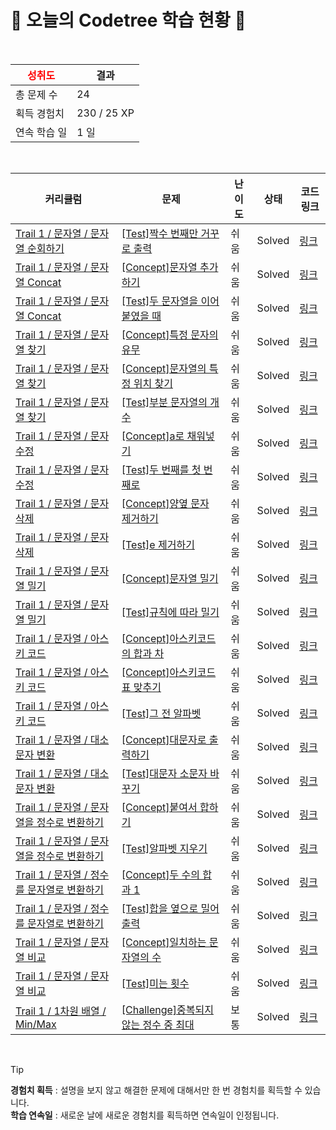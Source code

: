 # 🌲 오늘의 Codetree 학습 현황 🌲

<br />

| <span style="color:red;display:block;text-align:center;"> **성취도**</span> | 결과 |
|---|---|
| 총 문제 수 | 24 |
| 획득 경험치 | 230 / 25 XP |
| 연속 학습 일 | 1 일 |

<br />

|커리큘럼|문제|난이도|상태|코드 링크|
|---|---|---|---|---|
|[Trail 1 / 문자열 / 문자열 순회하기](https://www.codetree.ai/trail-info/novice-low/)|[[Test]짝수 번째만 거꾸로 출력](https://www.codetree.ai/trails/complete/curated-cards/test-print-only-even-numbers-backwards/)|쉬움|Solved|[링크](https://github.com/ChoiAYoung0/codetree-TILs/blob/main/250120/%EC%A7%9D%EC%88%98%20%EB%B2%88%EC%A7%B8%EB%A7%8C%20%EA%B1%B0%EA%BE%B8%EB%A1%9C%20%EC%B6%9C%EB%A0%A5/print-only-even-numbers-backwards.c)|
|[Trail 1 / 문자열 / 문자열 Concat](https://www.codetree.ai/trail-info/novice-low/)|[[Concept]문자열 추가하기](https://www.codetree.ai/trails/complete/curated-cards/intro-add-spring/)|쉬움|Solved|[링크](https://github.com/ChoiAYoung0/codetree-TILs/blob/main/250120/%EB%AC%B8%EC%9E%90%EC%97%B4%20%EC%B6%94%EA%B0%80%ED%95%98%EA%B8%B0/add-spring.c)|
|[Trail 1 / 문자열 / 문자열 Concat](https://www.codetree.ai/trail-info/novice-low/)|[[Test]두 문자열을 이어붙였을 때](https://www.codetree.ai/trails/complete/curated-cards/test-when-two-strings-are-concatenated/)|쉬움|Solved|[링크](https://github.com/ChoiAYoung0/codetree-TILs/blob/main/250120/%EB%91%90%20%EB%AC%B8%EC%9E%90%EC%97%B4%EC%9D%84%20%EC%9D%B4%EC%96%B4%EB%B6%99%EC%98%80%EC%9D%84%20%EB%95%8C/when-two-strings-are-concatenated.c)|
|[Trail 1 / 문자열 / 문자열 찾기](https://www.codetree.ai/trail-info/novice-low/)|[[Concept]특정 문자의 유무](https://www.codetree.ai/trails/complete/curated-cards/intro-specific-character-presence/)|쉬움|Solved|[링크](https://github.com/ChoiAYoung0/codetree-TILs/blob/main/250120/%ED%8A%B9%EC%A0%95%20%EB%AC%B8%EC%9E%90%EC%9D%98%20%EC%9C%A0%EB%AC%B4/specific-character-presence.c)|
|[Trail 1 / 문자열 / 문자열 찾기](https://www.codetree.ai/trail-info/novice-low/)|[[Concept]문자열의 특정 위치 찾기](https://www.codetree.ai/trails/complete/curated-cards/intro-find-specific-location-in-spring/)|쉬움|Solved|[링크](https://github.com/ChoiAYoung0/codetree-TILs/blob/main/250120/%EB%AC%B8%EC%9E%90%EC%97%B4%EC%9D%98%20%ED%8A%B9%EC%A0%95%20%EC%9C%84%EC%B9%98%20%EC%B0%BE%EA%B8%B0/find-specific-location-in-spring.c)|
|[Trail 1 / 문자열 / 문자열 찾기](https://www.codetree.ai/trail-info/novice-low/)|[[Test]부분 문자열의 개수](https://www.codetree.ai/trails/complete/curated-cards/test-number-of-substrings/)|쉬움|Solved|[링크](https://github.com/ChoiAYoung0/codetree-TILs/blob/main/250120/%EB%B6%80%EB%B6%84%20%EB%AC%B8%EC%9E%90%EC%97%B4%EC%9D%98%20%EA%B0%9C%EC%88%98/number-of-substrings.c)|
|[Trail 1 / 문자열 / 문자 수정](https://www.codetree.ai/trail-info/novice-low/)|[[Concept]a로 채워넣기](https://www.codetree.ai/trails/complete/curated-cards/intro-filling-with-a/)|쉬움|Solved|[링크](https://github.com/ChoiAYoung0/codetree-TILs/blob/main/250120/a%EB%A1%9C%20%EC%B1%84%EC%9B%8C%EB%84%A3%EA%B8%B0/filling-with-a.c)|
|[Trail 1 / 문자열 / 문자 수정](https://www.codetree.ai/trail-info/novice-low/)|[[Test]두 번째를 첫 번째로](https://www.codetree.ai/trails/complete/curated-cards/test-second-to-first/)|쉬움|Solved|[링크](https://github.com/ChoiAYoung0/codetree-TILs/blob/main/250120/%EB%91%90%20%EB%B2%88%EC%A7%B8%EB%A5%BC%20%EC%B2%AB%20%EB%B2%88%EC%A7%B8%EB%A1%9C/second-to-first.c)|
|[Trail 1 / 문자열 / 문자 삭제](https://www.codetree.ai/trail-info/novice-low/)|[[Concept]양옆 문자 제거하기](https://www.codetree.ai/trails/complete/curated-cards/intro-del-both-side-char/)|쉬움|Solved|[링크](https://github.com/ChoiAYoung0/codetree-TILs/blob/main/250120/%EC%96%91%EC%98%86%20%EB%AC%B8%EC%9E%90%20%EC%A0%9C%EA%B1%B0%ED%95%98%EA%B8%B0/del-both-side-char.c)|
|[Trail 1 / 문자열 / 문자 삭제](https://www.codetree.ai/trail-info/novice-low/)|[[Test]e 제거하기](https://www.codetree.ai/trails/complete/curated-cards/test-e-to-remove/)|쉬움|Solved|[링크](https://github.com/ChoiAYoung0/codetree-TILs/blob/main/250120/e%20%EC%A0%9C%EA%B1%B0%ED%95%98%EA%B8%B0/e-to-remove.c)|
|[Trail 1 / 문자열 / 문자열 밀기](https://en.codetree.ai/trail-info/novice-low/)|[[Concept]문자열 밀기](https://en.codetree.ai/trails/complete/curated-cards/intro-push-char/)|쉬움|Solved|[링크](https://github.com/ChoiAYoung0/codetree-TILs/blob/main/250120/%EB%AC%B8%EC%9E%90%EC%97%B4%20%EB%B0%80%EA%B8%B0/push-char.c)|
|[Trail 1 / 문자열 / 문자열 밀기](https://www.codetree.ai/trail-info/novice-low/)|[[Test]규칙에 따라 밀기](https://www.codetree.ai/trails/complete/curated-cards/test-push-by-the-rules/)|쉬움|Solved|[링크](https://github.com/ChoiAYoung0/codetree-TILs/blob/main/250120/%EA%B7%9C%EC%B9%99%EC%97%90%20%EB%94%B0%EB%9D%BC%20%EB%B0%80%EA%B8%B0/push-by-the-rules.c)|
|[Trail 1 / 문자열 / 아스키 코드](https://www.codetree.ai/trail-info/novice-low/)|[[Concept]아스키코드의 합과 차](https://www.codetree.ai/trails/complete/curated-cards/intro-sum-and-subtract-in-ASCII/)|쉬움|Solved|[링크](https://github.com/ChoiAYoung0/codetree-TILs/blob/main/250120/%EC%95%84%EC%8A%A4%ED%82%A4%EC%BD%94%EB%93%9C%EC%9D%98%20%ED%95%A9%EA%B3%BC%20%EC%B0%A8/sum-and-subtract-in-ASCII.c)|
|[Trail 1 / 문자열 / 아스키 코드](https://www.codetree.ai/trail-info/novice-low/)|[[Concept]아스키코드표 맞추기](https://www.codetree.ai/trails/complete/curated-cards/intro-chart-of-ASCII/)|쉬움|Solved|[링크](https://github.com/ChoiAYoung0/codetree-TILs/blob/main/250120/%EC%95%84%EC%8A%A4%ED%82%A4%EC%BD%94%EB%93%9C%ED%91%9C%20%EB%A7%9E%EC%B6%94%EA%B8%B0/chart-of-ASCII.c)|
|[Trail 1 / 문자열 / 아스키 코드](https://en.codetree.ai/trail-info/novice-low/)|[[Test]그 전 알파벳](https://en.codetree.ai/trails/complete/curated-cards/test-before-the-alphabet/)|쉬움|Solved|[링크](https://github.com/ChoiAYoung0/codetree-TILs/blob/main/250120/%EA%B7%B8%20%EC%A0%84%20%EC%95%8C%ED%8C%8C%EB%B2%B3/before-the-alphabet.c)|
|[Trail 1 / 문자열 / 대소문자 변환](https://en.codetree.ai/trail-info/novice-low/)|[[Concept]대문자로 출력하기](https://en.codetree.ai/trails/complete/curated-cards/intro-print-in-capital/)|쉬움|Solved|[링크](https://github.com/ChoiAYoung0/codetree-TILs/blob/main/250120/%EB%8C%80%EB%AC%B8%EC%9E%90%EB%A1%9C%20%EC%B6%9C%EB%A0%A5%ED%95%98%EA%B8%B0/print-in-capital.c)|
|[Trail 1 / 문자열 / 대소문자 변환](https://en.codetree.ai/trail-info/novice-low/)|[[Test]대문자 소문자 바꾸기](https://en.codetree.ai/trails/complete/curated-cards/test-change-uppercase-and-lowercase/)|쉬움|Solved|[링크](https://github.com/ChoiAYoung0/codetree-TILs/blob/main/250120/%EB%8C%80%EB%AC%B8%EC%9E%90%20%EC%86%8C%EB%AC%B8%EC%9E%90%20%EB%B0%94%EA%BE%B8%EA%B8%B0/change-uppercase-and-lowercase.c)|
|[Trail 1 / 문자열 / 문자열을 정수로 변환하기](https://en.codetree.ai/trail-info/novice-low/)|[[Concept]붙여서 합하기](https://en.codetree.ai/trails/complete/curated-cards/intro-add-and-add/)|쉬움|Solved|[링크](https://github.com/ChoiAYoung0/codetree-TILs/blob/main/250120/%EB%B6%99%EC%97%AC%EC%84%9C%20%ED%95%A9%ED%95%98%EA%B8%B0/add-and-add.c)|
|[Trail 1 / 문자열 / 문자열을 정수로 변환하기](https://en.codetree.ai/trail-info/novice-low/)|[[Test]알파벳 지우기](https://en.codetree.ai/trails/complete/curated-cards/test-remove-alphabet/)|쉬움|Solved|[링크](https://github.com/ChoiAYoung0/codetree-TILs/blob/main/250120/%EC%95%8C%ED%8C%8C%EB%B2%B3%20%EC%A7%80%EC%9A%B0%EA%B8%B0/remove-alphabet.c)|
|[Trail 1 / 문자열 / 정수를 문자열로 변환하기](https://en.codetree.ai/trail-info/novice-low/)|[[Concept]두 수의 합과 1](https://en.codetree.ai/trails/complete/curated-cards/intro-two-nums-sum-and-1/)|쉬움|Solved|[링크](https://github.com/ChoiAYoung0/codetree-TILs/blob/main/250120/%EB%91%90%20%EC%88%98%EC%9D%98%20%ED%95%A9%EA%B3%BC%201/two-nums-sum-and-1.c)|
|[Trail 1 / 문자열 / 정수를 문자열로 변환하기](https://en.codetree.ai/trail-info/novice-low/)|[[Test]합을 옆으로 밀어 출력](https://en.codetree.ai/trails/complete/curated-cards/test-push-the-sum-sideways-to-output/)|쉬움|Solved|[링크](https://github.com/ChoiAYoung0/codetree-TILs/blob/main/250120/%ED%95%A9%EC%9D%84%20%EC%98%86%EC%9C%BC%EB%A1%9C%20%EB%B0%80%EC%96%B4%20%EC%B6%9C%EB%A0%A5/push-the-sum-sideways-to-output.c)|
|[Trail 1 / 문자열 / 문자열 비교](https://en.codetree.ai/trail-info/novice-low/)|[[Concept]일치하는 문자열의 수](https://en.codetree.ai/trails/complete/curated-cards/intro-num-of-correct-string/)|쉬움|Solved|[링크](https://github.com/ChoiAYoung0/codetree-TILs/blob/main/250120/%EC%9D%BC%EC%B9%98%ED%95%98%EB%8A%94%20%EB%AC%B8%EC%9E%90%EC%97%B4%EC%9D%98%20%EC%88%98/num-of-correct-string.c)|
|[Trail 1 / 문자열 / 문자열 비교](https://en.codetree.ai/trail-info/novice-low/)|[[Test]미는 횟수](https://en.codetree.ai/trails/complete/curated-cards/test-number-of-pushes/)|쉬움|Solved|[링크](https://github.com/ChoiAYoung0/codetree-TILs/blob/main/250120/%EB%AF%B8%EB%8A%94%20%ED%9A%9F%EC%88%98/number-of-pushes.c)|
|[Trail 1 / 1차원 배열 / Min/Max](https://www.codetree.ai/trail-info/novice-low/)|[[Challenge]중복되지 않는 정수 중 최대](https://www.codetree.ai/trails/complete/curated-cards/challenge-max-of-unique-number/)|보통|Solved|[링크](https://github.com/ChoiAYoung0/codetree-TILs/blob/main/250120/%EC%A4%91%EB%B3%B5%EB%90%98%EC%A7%80%20%EC%95%8A%EB%8A%94%20%EC%A0%95%EC%88%98%20%EC%A4%91%20%EC%B5%9C%EB%8C%80/max-of-unique-number.c)|


<br />

> [!TIP]
> **경험치 획득** : 설명을 보지 않고 해결한 문제에 대해서만 한 번 경험치를 획득할 수 있습니다.  
> **학습 연속일** : 새로운 날에 새로운 경험치를 획득하면 연속일이 인정됩니다.

